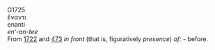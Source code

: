 <body>
  <p>G1725<br>  ἔναντι  <br> enanti  <br><i>en‘-an-tee </i><br>From <a href="g1722.htm">1722</a> and <a href="g0473.htm">473</a>  <i>in</i> <i>front</i> (that is, figuratively <i>presence</i>) <i>of:</i> - before.<br></p>
 </body>